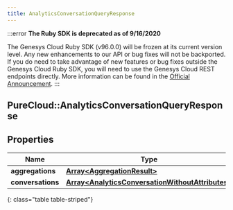 ```yaml
---
title: AnalyticsConversationQueryResponse
---
```


:::error
**The Ruby SDK is deprecated as of 9/16/2020**

The Genesys Cloud Ruby SDK (v96.0.0) will be frozen at its current version level. Any new enhancements to our API or bug fixes will not be backported. If you do need to take advantage of new features or bug fixes outside the Genesys Cloud Ruby SDK, you will need to use the Genesys Cloud REST endpoints directly. More information can be found in the [Official Announcement](https://developer.mypurecloud.com/forum/t/announcement-genesys-cloud-ruby-sdk-end-of-life/8850).
:::


## PureCloud::AnalyticsConversationQueryResponse

## Properties

|Name | Type | Description | Notes|
|------------ | ------------- | ------------- | -------------|
| **aggregations** | [**Array&lt;AggregationResult&gt;**](AggregationResult.html) |  | [optional] |
| **conversations** | [**Array&lt;AnalyticsConversationWithoutAttributes&gt;**](AnalyticsConversationWithoutAttributes.html) |  | [optional] |
{: class="table table-striped"}


